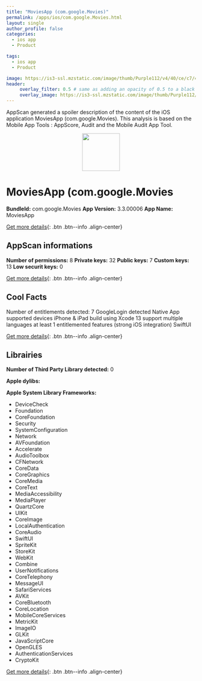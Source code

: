```yaml
---
title: "MoviesApp (com.google.Movies)"
permalink: /apps/ios/com.google.Movies.html
layout: single
author_profile: false
categories: 
  - ios app 
  - Product 

tags: 
  - ios app 
  - Product 

image: https://is3-ssl.mzstatic.com/image/thumb/Purple112/v4/40/ce/c7/40cec7fb-d0cf-e8d4-3400-8be66132796b/logo_google_tv_color-0-1x_U007emarketing-0-0-0-6-0-0-0-0-85-220.png/512x512bb.jpg
header: 
     overlay_filter: 0.5 # same as adding an opacity of 0.5 to a black background
     overlay_image: https://is3-ssl.mzstatic.com/image/thumb/Purple112/v4/40/ce/c7/40cec7fb-d0cf-e8d4-3400-8be66132796b/logo_google_tv_color-0-1x_U007emarketing-0-0-0-6-0-0-0-0-85-220.png/512x512bb.jpg
---
```

AppScan generated a spoiler description of the content of the iOS application MoviesApp (com.google.Movies). This analysis is based on the Mobile App Tools : AppScore, Audit and the Mobile Audit App Tool.

  
  
<div style="text-align: center;"><img src="https://is3-ssl.mzstatic.com/image/thumb/Purple112/v4/40/ce/c7/40cec7fb-d0cf-e8d4-3400-8be66132796b/logo_google_tv_color-0-1x_U007emarketing-0-0-0-6-0-0-0-0-85-220.png/512x512bb.jpg" width="100" height="100"></div>  
  
# MoviesApp (com.google.Movies

**BundleId:** com.google.Movies
**App Version:** 3.3.00006
**App Name:** MoviesApp


[Get more details](/pricing.html){: .btn .btn--info .align-center}  
  
## AppScan informations 

**Number of permissions:** 8
**Private keys:** 32
**Public keys:** 7
**Custom keys:** 13
**Low securit keys:** 0
  
[Get more details](/pricing.html){: .btn .btn--info .align-center}

## Cool Facts

Number of entitlements detected: 7
GoogleLogin detected
Native App
supported devices iPhone & iPad
build using Xcode 13
support multiple languages
at least 1 entitlemented features (strong iOS integration)
SwiftUI
  
[Get more details](/pricing.html){: .btn .btn--info .align-center}

## Librairies 
**Number of Third Party Library detected:** 0

**Apple dylibs:**


**Apple System Library Frameworks:**
- DeviceCheck
- Foundation
- CoreFoundation
- Security
- SystemConfiguration
- Network
- AVFoundation
- Accelerate
- AudioToolbox
- CFNetwork
- CoreData
- CoreGraphics
- CoreMedia
- CoreText
- MediaAccessibility
- MediaPlayer
- QuartzCore
- UIKit
- CoreImage
- LocalAuthentication
- CoreAudio
- SwiftUI
- SpriteKit
- StoreKit
- WebKit
- Combine
- UserNotifications
- CoreTelephony
- MessageUI
- SafariServices
- AVKit
- CoreBluetooth
- CoreLocation
- MobileCoreServices
- MetricKit
- ImageIO
- GLKit
- JavaScriptCore
- OpenGLES
- AuthenticationServices
- CryptoKit


  
[Get more details](/pricing.html){: .btn .btn--info .align-center}

